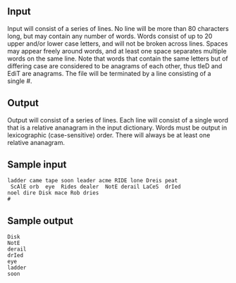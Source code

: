 ## Input

Input will consist of a series of lines. No line will be more than 80 characters long, but may contain any number of words. Words consist of up to 20 upper and/or lower case letters, and will not be broken across lines. Spaces may appear freely around words, and at least one space separates multiple words on the same line. Note that words that contain the same letters but of differing case are considered to be anagrams of each other, thus tIeD and EdiT are anagrams. The file will be terminated by a line consisting of a single #.

## Output

Output will consist of a series of lines. Each line will consist of a single word that is a relative ananagram in the input dictionary. Words must be output in lexicographic (case-sensitive) order. There will always be at least one relative ananagram.

## Sample input

    ladder came tape soon leader acme RIDE lone Dreis peat
     ScAlE orb  eye  Rides dealer  NotE derail LaCeS  drIed
    noel dire Disk mace Rob dries
    #

## Sample output

    Disk
    NotE
    derail
    drIed
    eye
    ladder
    soon
